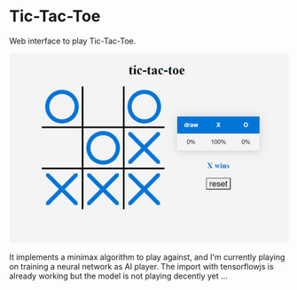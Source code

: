 # Tic-Tac-Toe

Web interface to play Tic-Tac-Toe.

![missing image](img/tic-tac-toe.png)

It implements a minimax algorithm to play against, and I'm currently playing on training a neural network as AI player. The import with tensorflowjs is already working but the model is not playing decently yet ...

